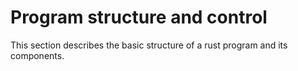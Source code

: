 # Program structure and control
This section describes the basic structure of a rust program and its components.